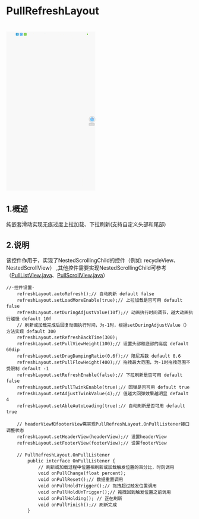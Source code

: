 # PullRefreshLayout
#
![演示gif](demo_gif.gif)

## 1.概述
纯嵌套滑动实现无痕过度上拉加载、下拉刷新(支持自定义头部和尾部)

## 2.说明  
该控件作用于，实现了NestedScrollingChild的控件（例如: recycleView、NestedScrollView）
,其他控件需要实现NestedScrollingChild可参考（[PullListView.java](https://github.com/genius158/RefreshLayout/blob/master/pullrefreshlayout/src/main/java/com/yan/pullrefreshlayout/view/PullListView.java)、[PullScrollView.java](https://github.com/genius158/RefreshLayout/blob/master/pullrefreshlayout/src/main/java/com/yan/pullrefreshlayout/view/PullScrollView.java)）

```
//-控件设置-
    refreshLayout.autoRefresh();// 自动刷新 default false
    refreshLayout.setLoadMoreEnable(true);// 上拉加载是否可用 default false
    refreshLayout.setDuringAdjustValue(10f);// 动画执行时间调节，越大动画执行越慢 default 10f
    // 刷新或加载完成后回复动画执行时间，为-1时，根据setDuringAdjustValue（）方法实现 default 300
    refreshLayout.setRefreshBackTime(300);
    refreshLayout.setPullViewHeight(100);// 设置头部和底部的高度 default 60dip
    refreshLayout.setDragDampingRatio(0.6f);// 阻尼系数 default 0.6
    refreshLayout.setPullFlowHeight(400);// 拖拽最大范围，为-1时拖拽范围不受限制 default -1
    refreshLayout.setRefreshEnable(false);// 下拉刷新是否可用 default false
    refreshLayout.setPullTwinkEnable(true);// 回弹是否可用 default true
    refreshLayout.setAdjustTwinkValue(4);// 值越大回弹效果越明显 default 4
    refreshLayout.setAbleAutoLoading(true);// 自动刷新是否可用 default true
    
    // headerView和footerView需实现PullRefreshLayout.OnPullListener接口调整状态
    refreshLayout.setHeaderView(headerView);// 设置headerView
    refreshLayout.setFooterView(footerView);// 设置footerView
    
    // PullRefreshLayout.OnPullListener
        public interface OnPullListener {
            // 刷新或加载过程中位置相刷新或加载触发位置的百分比，时刻调用
            void onPullChange(float percent);
            void onPullReset();// 数据重置调用
            void onPullHoldTrigger();// 拖拽超过触发位置调用
            void onPullHoldUnTrigger();// 拖拽回到触发位置之前调用
            void onPullHolding(); // 正在刷新
            void onPullFinish();// 刷新完成
        }
```
